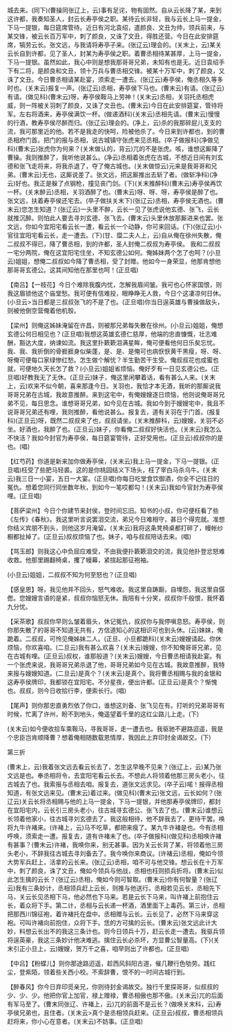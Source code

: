 <!-- { "loadSidebar": true } -->
城去来。(同下)(曹操同张辽上，云)事有足诧，物有固然。自从云长降了某，来到这许都，我奏知圣人，封云长寿亭侯之职。某待云长非轻，我与云长上马一提金，下马一提银，每日筵席管待。近日有河北袁绍，遣颜良、文丑为帅，领兵前来，与某交锋，被云长百万军中，刺了颜良，又诛了文丑，得胜还营。今日在此安排筵席，犒劳云长。张文远，与我请将寿亭子来。(张辽云)理会的。(关末上，云)某关云长自到许都，见了圣人，封某为寿亭侯之职。着曹丞相待某甚厚，上马一提金，下马一提银。虽然如此，我心中则是想我那哥哥兄弟，未知有也是无。近日袁绍手下有二将，是颜良和文丑，领十万兵与曹丞相交锋。被某十万军中，刺了颜良，又诛了文丑。今日曹丞相请某赴宴，须索走一遭去。(张辽云)寿亭侯，俺丞相久等多时也。(关末云)报复一声。(张辽云)丞相，寿亭侯下马也。(曹末云)有请。(张辽云)有请。(做见科)(曹末云)呀，寿亭侯鞍马上劳神！(关末云)丞相，关羽托丞相虎威，则一阵被关羽刺了颜良，又诛了文丑也。(曹末云)今日在此安排筵宴，管待将军。左右将酒来，寿亭侯满饮一杯。(做递酒科)(关末云)丞相先请。(曹末云)慢慢的行酒，教寿亭侯尽醉而归。(张辽云)理会的。(净上，云)杀的我那碎屁儿支支的流，我可那里近的他。若不是我走的快呵，险被他杀了。今日来到许都也，到的曹丞相府门首。把门的报与丞相，说古城镇守张虎来见丞相。(卒子做报科)(净做见科)(曹末云)张虎你为何来？(关末做认的，背云)兀的不是张虎。咳，谁想这厮降了曹操。我则推醉了，我听他说甚么。(净云)丞相着张虎在古城，不想近日间有刘玄德和张飞走将来，将我杀退了，夺了俺古城也。(关末做惊云)元来是我哥哥和兄弟。(曹末云)无也，这厮说差了。张文远，把这厮推出去斩了者。(做斩净科)(净云)好也。我正是躲了点钢枪，撞见丧门剑。(下)(关末推醉科)(曹末云)寿亭侯再饮一杯。(关末醉云)丞相，关羽酒醉了也。(曹末云)呀、呀、呀，寿亭侯是醉了也。张文远，扶着寿亭侯还宅去。(卒子做扶关末下)(张辽云)丞相，寿亭侯无酒也。(曹末云)您怎生知道？(张辽云)一头里不醉，云长一见了张虎说他玄德、张飞，云长就推沉醉。则怕此人要去寻刘玄德、张飞去。(曹末云)头里休放那厮进来也罢。张文远，你如今宜阳宅看云长一遭，看云长一个动静，你可来回话。(下)(张辽云)小官往宜阳宅看云长，走一遭去。(下)(甘、糜二夫人上，云)自从俺在徐州失散，俺二叔叔不得已，降了曹丞相，到的许都，圣人封俺二叔叔为寿亭侯。
我和二叔叔一宅分两院，俺在这宜阳宅住坐，不知玄德公如何。俺姊妹两个怎了也呵？(小旦云)姐姐，想俺二叔叔如今降了曹丞相，受了封赠。他如今一身荣显，他那肯想他那哥哥玄德公。这其间知他在那里也呵！(正旦唱)

【南吕】【一枝花】今日个难除我腹内忧，怎解我眉间皱。我可也心怀家国恨，则我这眉锁他这个庙堂愁。我可便有信难投，眼睁睁无人救，今日个这凄凉何日休。(小旦云>当日都是三叔叔张飞的不是了也。(正旦唱)你当日逞英雄与曹操做敌头，则被他倒空营俺着他机彀。

【梁州】则俺这姊妹淹留在许昌，则被那兄弟每失散在徐州。(小旦云)姐姐，俺想玄德公何日相见也？(正旦唱)我想这英雄玄德仁慈厚，他端的忠直慷慨，壮志难酬，豁达大度，纳谏如流。我这里扑簌簌泪满星眸，俺可便看他何日乐矣忘忧。我、我、我折倒的骨捱捱身似柴蓬，是、是、是俺可也病恹恹黄干黑瘦，呀、呀、呀俺可便每口家绿惨红愁。怎生做个解忧？半生勤苦干生受。俺叔叔花也成蜜也就，可便地久天长怎了救？(小旦云)姐姐省烦恼。俺好歹有一日见玄德公也。(正旦唱)好教我无了无休。(正旦云)妹子，俺这里闲攀着话，看有甚么人来。(关末上，云)欢来不似今朝，喜来那逢今日。关羽也，我恰才本无酒，我听的那厮说我哥哥兄弟在古城，我故意推醉。来到这宅中，有俺嫂嫂逐日烦恼，他则说俺哥哥兄弟不见，每日思念。谁想哥哥兄弟，如今见在古城。我如今到于嫂嫂宅中，我且不说哥哥兄弟还有哩，我则推醉，看他说甚么。报复去，道有关羽在于门首。(报复科)(正旦云)呀，既然二叔叔来了也，叔叔请坐。(关末推醉科，云)嫂嫂，关羽不必坐。好酒也，我醉了也。(正旦云)妹子，你看俺二叔叔好快活也。(关末云)我怎么不快活？我如今封官为寿亭侯，每日筵宴管待，正好受用也。(正旦云)叔叔你的是也。(唱)

【红芍药】你道是新来加你做寿亭侯，(关末云)我上马一提金，下马一提银。(正旦唱)枉受了些肥马轻裘。这的是你桃园结义下场头，枉了宰白马杀乌牛。(关末云)我三日一小宴，五日一大宴。(正旦唱)你每日吃堂食饮御酒，你全不记往日的冤仇。想着您同行同坐数年秋，到如今一笔哎都勾！(关末云)我如今官封为寿亭侯哩。(正旦唱)

【菩萨梁州】今日个你建节来封侯，登时间忘旧。知书的小叔，你可便枉看了些《左传》《春秋》。我这里听言说罢泪交流，弟兄今日难相守，甚日个得完就。准想你结义宾朋不到头，则他这岁月淹留。(关末云)我将这条凳椅桌都打碎了，幔帐纱橱都扯掉了。(正旦云)叔叔烦恼了也。妹子，咱与叔叔陪话去来。(唱)

【骂玉郎】则我这心中负屈应难受，不由我便扑簌簌泪交的流，我见他扑登忿怒难收救。他那里踢翻椅桌，攫了幔幕，紧揎起那征袍袖。

(小旦云)姐姐，二叔叔不知为何至怒也？(正旦唱)

【感皇恩】呀，我见他并不回头，怒气难收。我这里自踌蹰，自埋怨，我这里自僝僽。您嫂嫂言语的是紧，叔叔你恼怒无休。我陪有十分笑，叔叔你千般恨，我怀着九分忧。

【采茶歌】叔叔你早则么皱着眉头，休记冤仇，叔叔你与我停嗔息怒。寿亭侯，则你那失散了的哥哥不知道无共有，方信道知心的这相识可也到头休。(云)妹妹，俺跪着。二叔叔，可怜见俺姊妹二人。(正旦、小旦都跪科)(关末云)嫂嫂请起。你休烦恼，你欢喜咱。(二旦云)我有甚么欢喜？(关末云)嫂嫂，你不知俺哥哥兄弟，见在古城有哩。(正旦云)叔权，谁那般道？(关末云)嫂嫂，今日曹丞相请我赴宴。有一个张虎来说，我哥哥兄弟杀退了他，哥哥兄弟如今见在古城。我故意推醉，我特来报与嫂嫂知道。(二旦云)是真个？(关末云)是真个。我将曹丞相赐与我的金银和这寿亭侯牌印，我都锁在宜阳宅。不分星夜，便出许都。(正旦云)是真个？惭愧也。叔叔，则今日收拾行李，便索长行。(唱)

【尾声】则你那忠直勇烈依了你口，谁想这刘备、张飞见在有。打听的兄弟哥哥有时候，忙离了许州，盼不到地头，俺遥望着千里的这红尘路儿上走。(下)

(关末云)如今便收拾车乘鞍马，寻我哥哥，走一遭去也。我驱驰不避路迢遥，我是个忠臣岂肯顺降曹？想着俺相随数载恩情厚，我因此上弃印封金谒故交。(下)


第三折

(曹末上，云)我着张文远去看云长去了，怎生这早晚不见来？(张辽上，云)某乃张文远是也。奉丞相将令，去宜阳宅看云长去。不想此人将领着他那三房头老小，往古城去了也。我索报与丞相去咱。报复去，道张文远求见。(卒子云)喏！报得丞相知道，有张文远来见。(曹末云)着过来。(做见科)(曹末云)张文远，云长如何？(张辽云)关云长将丞相赐与他的上马一提金，下马一提银，并他那寿亭侯牌印，都封在宜阳宅内，云长引三房头老小，往古城寻玄德公、张飞去了也。(曹末云)谁想云长领着他家小，往古城寻刘玄德去了。我这般相待，他不辞我去了，更待干罢。唤将九牛许褚来。(许褚上，云)马不吃草，都把来瘦了。某九牛许褚是也。今有丞相呼唤，须索走一遭。报复去，道有许褚未了也。(卒子做报科)(做见科)丞相唤许褚有甚事？(曹末云)许褚，我唤你来，别无甚事。因为关云长背了某，将领着他三房头老小，不辞我往古城去寻刘备去了。我今唤你来商议。(许褚云)丞相，俺如今领大势军兵赶上，活拿的云长来。(张辽云)丞相，咱不可与他交锋。想云长在十万军中，刺了颜良，诛了文丑，俺如今领兵与他战，丞相也枉则损兵折将。(曹末云)似此怎生擒的云长？(张辽云)丞相，俺如今则可智取。(曹末云)你有何智量？(张辽云)我有三条妙计，丞相领兵赶上云长，则推与他送行。丞相若见云长，丞相先下马，关云长见丞相下马，他必然也下马来。若是云长下马来，叫许褚上前抱住云长，着众将下手。第二计，丞相与云长递一杯酒，酒里面下上毒药。第三计，丞相把那西川锦征袍，着许褚托在盘中。丞相赠与云长。云长见了，必然下马来穿这袍。可叫许褚向前抱住，众将下手。恁的方可擒的云长。(曹末云)张文远此计大妙，料想云长出不的我这三条计也。则今日领兵十万，赶云长走一遭去。我驱兵领将逞英豪，我这三条妙计他决难逃。擒住云长必杀坏，方显曹公智量高。(下)(关末引正小旦上，云)嫂嫂，贺万千之喜，咱早则出了许都也。(正旦唱)

【中吕】【粉蝶儿】则你那途路迢遥，趁西风斜阳古道，催几鞭行色劬劳。践红尘，登紫陌，领着些关西小校。不索辞曹，恨不的一时间古城行到。

【醉春风】你今日弃印觅亲兄，你则待封金谒故交。独行千里探哥哥，似叔叔的少、少、少。他把你官上加官，禄上赠禄，曹丞相傲也那不傲。(关末云)兀的后面有军马至了。(曹末同张辽、许褚上，云)兀的前面不是云长？(做唤关末科，云)寿亭侯兄弟也，且住者。(关末云>真个是丞相领兵赶来。(正旦云)叔叔，曹丞相领兵赶将来，你小心在意者。(关末云)不妨事。(正旦唱)

